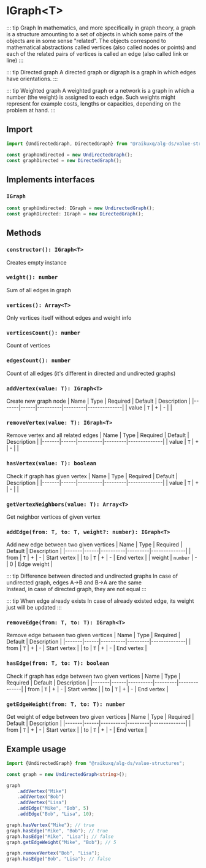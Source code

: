 # IGraph\<T>

::: tip Graph
In mathematics, and more specifically in graph theory, a graph is a structure amounting to a set of objects in which
some pairs of the objects are in some sense "related". The objects correspond to mathematical abstractions called
vertices (also called nodes or points) and each of the related pairs of vertices is called an edge (also called link or
line)
:::

::: tip Directed graph
A directed graph or digraph is a graph in which edges have orientations.
:::

::: tip Weighted graph
A weighted graph or a network is a graph in which a number (the weight) is assigned to each edge. Such weights might
represent for example costs, lengths or capacities, depending on the problem at hand.
:::

## Import

```ts
import {UndirectedGraph, DirectedGraph} from "@raikuxq/alg-ds/value-structures";

const graphUndirected = new UndirectedGraph();
const graphDirected = new DirectedGraph();
```

## Implements interfaces

### `IGraph`

```ts
const graphUndirected: IGraph = new UndirectedGraph();
const graphDirected: IGraph = new DirectedGraph();
```

## Methods

### `constructor(): IGraph<T>`

Creates empty instance

### `weight(): number`

Sum of all edges in graph

### `vertices(): Array<T>`

Only vertices itself without edges and weight info

### `verticesCount(): number`

Count of vertices

### `edgesCount(): number`

Count of all edges (it's different in directed and undirected graphs)

### `addVertex(value: T): IGraph<T>`

Create new graph node
| Name | Type | Required | Default | Description |
|-------|------|----------|---------|--------------|
| value | `T`    | + | - | |

### `removeVertex(value: T): IGraph<T>`

Remove vertex and all related edges
| Name | Type | Required | Default | Description |
|-------|------|----------|---------|--------------|
| value | `T`    | + | - | |

### `hasVertex(value: T): boolean`

Check if graph has given vertex
| Name | Type | Required | Default | Description |
|-------|------|----------|---------|--------------|
| value | `T`    | + | - | |

### `getVertexNeighbors(value: T): Array<T>`

Get neighbor vertices of given vertex

### `addEdge(from: T, to: T, weight?: number): IGraph<T>`

Add new edge between two given vertices
| Name | Type | Required | Default | Description |
|-------|------|----------|---------|--------------|
| from | `T`    | + | - | Start vertex |
| to | `T`    | + | - | End vertex |
| weight | `number`    | - | 0 | Edge weight |

::: tip Difference between directed and undirected graphs
In case of undirected graph, edges A->B and B->A are the same  
Instead, in case of directed graph, they are not equal
:::

::: tip When edge already exists
In case of already existed edge, its weight just will be updated
:::

### `removeEdge(from: T, to: T): IGraph<T>`

Remove edge between two given vertices
| Name | Type | Required | Default | Description |
|-------|------|----------|---------|--------------|
| from | `T`    | + | - | Start vertex |
| to | `T`    | + | - | End vertex |

### `hasEdge(from: T, to: T): boolean`

Check if graph has edge between two given vertices
| Name | Type | Required | Default | Description |
|-------|------|----------|---------|--------------|
| from | `T`    | + | - | Start vertex |
| to | `T`    | + | - | End vertex |

### `getEdgeWeight(from: T, to: T): number`

Get weight of edge between two given vertices
| Name | Type | Required | Default | Description |
|-------|------|----------|---------|--------------|
| from | `T`    | + | - | Start vertex |
| to | `T`    | + | - | End vertex |

## Example usage

```ts
import {UndirectedGraph} from "@raikuxq/alg-ds/value-structures";

const graph = new UndirectedGraph<string>();

graph
    .addVertex("Mike")
    .addVertex("Bob")
    .addVertex("Lisa")
    .addEdge("Mike", "Bob", 5)
    .addEdge("Bob", "Lisa", 10);

graph.hasVertex("Mike"); // true
graph.hasEdge("Mike", "Bob"); // true
graph.hasEdge("Mike", "Lisa"); // false
graph.getEdgeWeight("Mike", "Bob"); // 5

graph.removeVertex("Bob", "Lisa");
graph.hasEdge("Bob", "Lisa"); // false
```
